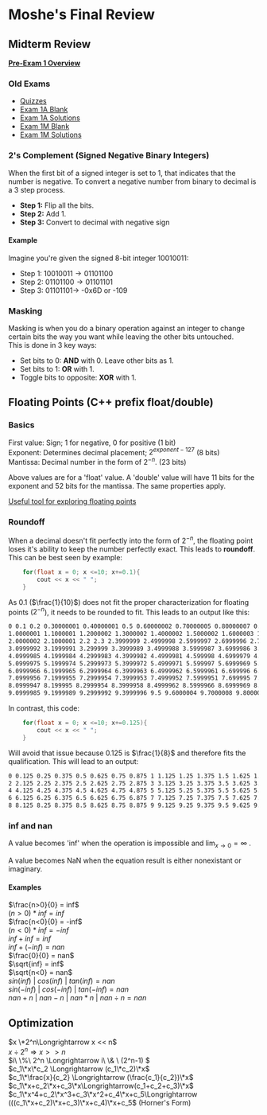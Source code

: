 # Moshe's Final Review

## Midterm Review

__[Pre-Exam 1 Overview](<https://github.com/StevensDeptECE/CPE390/blob/da6e657ecb94dde9f7d933c36bf17c1f2165540e/2023S/08/03overview.md>)__

### Old Exams

* [Quizzes](<https://drive.google.com/drive/folders/1WC4z32oGymO6v-sJv2cMaFoiRggWHidV>)
* [Exam 1A Blank](<https://docs.google.com/document/d/1umwmKLYDnm4DaCgpsT2D68uLkWt_qVe7rWSYsJwce_Q>)
* [Exam 1A Solutions](<https://docs.google.com/document/d/1wYjuEsGYzsBaVM9mDqq5bqNiW-ciuDP8MdV6SkuhCXE>)
* [Exam 1M Blank](<https://docs.google.com/document/d/1ErxaA4tB6aZ10cDs-_MHd08bFbRtjXFvn_OKGMbymck>)
* [Exam 1M Solutions](<https://docs.google.com/document/d/1uwf1OmuLrDLl3AFbknhVqvUkwqTRA23l_QduUNiyjyU>)

### 2's Complement (Signed Negative Binary Integers)

When the first bit of a signed integer is set to 1, that indicates that the number is negative. To convert a negative number from binary to decimal is a 3 step process.

* __Step 1:__ Flip all the bits.
* __Step 2:__ Add 1.
* __Step 3:__ Convert to decimal with negative sign

#### Example

Imagine you're given the signed 8-bit integer 10010011:

* Step 1: $10010011 \rightarrow 01101100$
* Step 2: $01101100 \rightarrow 01101101$
* Step 3: $01101101 \rightarrow$ -0x6D or -109

### Masking

Masking is when you do a binary operation against an integer to change certain bits the way you want while leaving the other bits untouched.  
This is done in 3 key ways:

* Set bits to 0: __AND__ with 0. Leave other bits as 1.
* Set bits to 1: __OR__ with 1.
* Toggle bits to opposite: __XOR__ with 1.

## Floating Points (C++ prefix float/double)

### Basics

First value: Sign; 1 for negative, 0 for positive (1 bit)  
Exponent: Determines decimal placement; $2^{exponent-127}$ (8 bits)  
Mantissa: Decimal number in the form of $2^{-n}$. (23 bits)

Above values are for a 'float' value. A 'double' value will have 11 bits for the exponent and 52 bits for the mantissa. The same properties apply.

[Useful tool for exploring floating points](<https://www.h-schmidt.net/FloatConverter/IEEE754.html>)

### Roundoff

When a decimal doesn't fit perfectly into the form of $2^{-n}$, the floating point loses it's ability to keep the number perfectly exact. This leads to __roundoff__. This can be best seen by example:

```cc
    for(float x = 0; x <=10; x+=0.1){
        cout << x << " ";
    }  
```

As 0.1 ($\frac{1}{10}$) does not fit the proper characterization for floating points ($2^{-n}$), it needs to be rounded to fit. This leads to an output like this:

```txt
0 0.1 0.2 0.30000001 0.40000001 0.5 0.60000002 0.70000005 0.80000007 0.9000001
1.0000001 1.1000001 1.2000002 1.3000002 1.4000002 1.5000002 1.6000003 1.7000003 1.8000003 1.9000003
2.0000002 2.1000001 2.2 2.3 2.3999999 2.4999998 2.5999997 2.6999996 2.7999995 2.8999994 2.9999993
3.0999992 3.1999991 3.299999 3.3999989 3.4999988 3.5999987 3.6999986 3.7999985 3.8999984 3.9999983
4.0999985 4.1999984 4.2999983 4.3999982 4.4999981 4.599998 4.6999979 4.7999978 4.8999977 4.9999976
5.0999975 5.1999974 5.2999973 5.3999972 5.4999971 5.599997 5.6999969 5.7999969 5.8999968 5.9999967
6.0999966 6.1999965 6.2999964 6.3999963 6.4999962 6.5999961 6.699996 6.7999959 6.8999958 6.9999957
7.0999956 7.1999955 7.2999954 7.3999953 7.4999952 7.5999951 7.699995 7.7999949 7.8999949 7.9999948
8.0999947 8.199995 8.2999954 8.3999958 8.4999962 8.5999966 8.6999969 8.7999973 8.8999977 8.9999981
9.0999985 9.1999989 9.2999992 9.3999996 9.5 9.6000004 9.7000008 9.8000011 9.9000015
 ```

In contrast, this code:

```cc
    for(float x = 0; x <=10; x+=0.125){
        cout << x << " ";
    }  
```

Will avoid that issue because 0.125 is $\frac{1}{8}$ and therefore fits the qualification. This will lead to an output:

```txt
0 0.125 0.25 0.375 0.5 0.625 0.75 0.875 1 1.125 1.25 1.375 1.5 1.625 1.75 1.875
2 2.125 2.25 2.375 2.5 2.625 2.75 2.875 3 3.125 3.25 3.375 3.5 3.625 3.75 3.875
4 4.125 4.25 4.375 4.5 4.625 4.75 4.875 5 5.125 5.25 5.375 5.5 5.625 5.75 5.875
6 6.125 6.25 6.375 6.5 6.625 6.75 6.875 7 7.125 7.25 7.375 7.5 7.625 7.75 7.875
8 8.125 8.25 8.375 8.5 8.625 8.75 8.875 9 9.125 9.25 9.375 9.5 9.625 9.75 9.875 10
```

### inf and nan

A value becomes 'inf' when the operation is impossible and $\displaystyle{\lim_{x \to 0}} = \infty$ .

A value becomes NaN when the equation result is either nonexistant or imaginary.

#### Examples

$\frac{n>0}{0} = inf$  
$(n>0)*inf = inf$  
$\frac{n<0}{0} = -inf$  
$(n<0)*inf = -inf$  
$inf + inf = inf$  
$inf + (-inf) = nan$  
$\frac{0}{0} = nan$  
$\sqrt{inf} = inf$  
$\sqrt{n<0} = nan$  
$sin(inf)\ |\ cos(inf)\ |\ tan(inf) = nan$  
$sin(-inf)\ |\ cos(-inf)\ |\ tan(-inf) = nan$  
$nan + n\ |\ nan - n\ |\ nan * n\ |\ nan \div n = nan$

## Optimization

$x \*2^n\Longrightarrow x << n$  
$x \div 2^n \Longrightarrow x >> n$  
$i\ \\%\ 2^n \Longrightarrow i\ \\& \ (2^n-1) $  
$c_1\*x\*c_2 \Longrightarrow (c_1\*c_2)\*x$  
$c_1\*\frac{x}{c_2} \Longrightarrow (\frac{c_1}{c_2})\*x$  
$c_1\*x+c_2\*x+c_3\*x\Longrightarrow(c_1+c_2+c_3)\*x$  
$c_1\*x^4+c_2\*x^3+c_3\*x^2+c_4\*x+c_5\Longrightarrow (((c_1\*x+c_2)\*x+c_3)\*x+c_4)\*x+c_5$ (Horner's Form)
